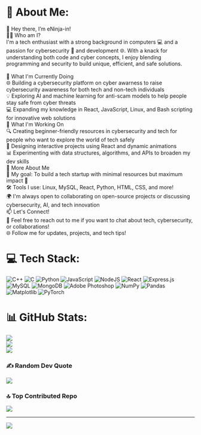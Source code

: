 # 💫 About Me:
👋 Hey there, I’m eNinja-in!<br>🧑‍💻 Who am I?<br>I'm a tech enthusiast with a strong background in computers 💻 and a passion for cybersecurity 🔐 and development 🌐. With a knack for understanding both code and cyber concepts, I enjoy blending programming and security to build unique, efficient, and safe solutions.<br><br>🌱 What I'm Currently Doing<br>🌐 Building a cybersecurity platform on cyber awarness to raise cybersecurity awareness for both tech and non-tech individuals<br>💡 Exploring AI and machine learning for anti-scam models to help people stay safe from cyber threats<br>💻 Expanding my knowledge in React, JavaScript, Linux, and Bash scripting for innovative web solutions<br>🧩 What I'm Working On<br>🔍 Creating beginner-friendly resources in cybersecurity and tech for people who want to explore the world of tech safely<br>📂 Designing interactive projects using React and dynamic animations<br>📊 Experimenting with data structures, algorithms, and APIs to broaden my dev skills<br>💬 More About Me<br>🎯 My goal: To build a tech startup with minimal resources but maximum impact 🌱<br>🛠️ Tools I use: Linux, MySQL, React, Python, HTML, CSS, and more!<br>🌍 I'm always open to collaborating on open-source projects or discussing cybersecurity, AI, and tech innovation<br>📫 Let's Connect!<br>💬 Feel free to reach out to me if you want to chat about tech, cybersecurity, or collaborations!<br>🌐 Follow me for updates, projects, and tech tips!


# 💻 Tech Stack:
![C++](https://img.shields.io/badge/c++-%2300599C.svg?style=for-the-badge&logo=c%2B%2B&logoColor=white) ![C](https://img.shields.io/badge/c-%2300599C.svg?style=for-the-badge&logo=c&logoColor=white) ![Python](https://img.shields.io/badge/python-3670A0?style=for-the-badge&logo=python&logoColor=ffdd54) ![JavaScript](https://img.shields.io/badge/javascript-%23323330.svg?style=for-the-badge&logo=javascript&logoColor=%23F7DF1E) ![NodeJS](https://img.shields.io/badge/node.js-6DA55F?style=for-the-badge&logo=node.js&logoColor=white) ![React](https://img.shields.io/badge/react-%2320232a.svg?style=for-the-badge&logo=react&logoColor=%2361DAFB) ![Express.js](https://img.shields.io/badge/express.js-%23404d59.svg?style=for-the-badge&logo=express&logoColor=%2361DAFB) ![MySQL](https://img.shields.io/badge/mysql-4479A1.svg?style=for-the-badge&logo=mysql&logoColor=white) ![MongoDB](https://img.shields.io/badge/MongoDB-%234ea94b.svg?style=for-the-badge&logo=mongodb&logoColor=white) ![Adobe Photoshop](https://img.shields.io/badge/adobe%20photoshop-%2331A8FF.svg?style=for-the-badge&logo=adobe%20photoshop&logoColor=white) ![NumPy](https://img.shields.io/badge/numpy-%23013243.svg?style=for-the-badge&logo=numpy&logoColor=white) ![Pandas](https://img.shields.io/badge/pandas-%23150458.svg?style=for-the-badge&logo=pandas&logoColor=white) ![Matplotlib](https://img.shields.io/badge/Matplotlib-%23ffffff.svg?style=for-the-badge&logo=Matplotlib&logoColor=black) ![PyTorch](https://img.shields.io/badge/PyTorch-%23EE4C2C.svg?style=for-the-badge&logo=PyTorch&logoColor=white)
# 📊 GitHub Stats:
![](https://github-readme-stats.vercel.app/api?username=virusviper0&theme=radical&hide_border=false&include_all_commits=true&count_private=true)<br/>
![](https://github-readme-streak-stats.herokuapp.com/?user=virusviper0&theme=radical&hide_border=false)<br/>
![](https://github-readme-stats.vercel.app/api/top-langs/?username=virusviper0&theme=radical&hide_border=false&include_all_commits=true&count_private=true&layout=compact)

### ✍️ Random Dev Quote
![](https://quotes-github-readme.vercel.app/api?type=horizontal&theme=radical)

### 🔝 Top Contributed Repo
![](https://github-contributor-stats.vercel.app/api?username=virusviper0&limit=5&theme=radical&combine_all_yearly_contributions=true)

---
[![](https://visitcount.itsvg.in/api?id=virusviper0&icon=0&color=0)](https://visitcount.itsvg.in)

<!-- Proudly created with GPRM ( https://gprm.itsvg.in ) -->
